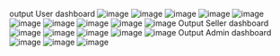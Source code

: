 output User dashboard
![image](https://github.com/user-attachments/assets/33a82dbc-abd8-4738-8a05-7004d8268d53)
![image](https://github.com/user-attachments/assets/7e80fbe6-4d08-4c37-92cc-2651137cbb73)
![image](https://github.com/user-attachments/assets/7457c702-5c13-4210-aa97-b0dd9467f997)
![image](https://github.com/user-attachments/assets/46f1c57f-b60e-418b-8aac-8b27f23e4cfe)
![image](https://github.com/user-attachments/assets/fd668a97-7d32-4a31-af9a-cca14820c38c)
![image](https://github.com/user-attachments/assets/0dbd2c74-01c3-4f9f-9c02-bea9957646ec)
![image](https://github.com/user-attachments/assets/dbce6a5b-a9f5-4224-81ec-644aafd41943)
![image](https://github.com/user-attachments/assets/8fcde6e7-6888-42b1-aca8-233b5d064c6b)
![image](https://github.com/user-attachments/assets/59ef489f-c757-440e-ba00-e505ddacd2e9)
![image](https://github.com/user-attachments/assets/959af4de-47a9-48d0-be3c-2ff2d8b8fef6)
Output Seller dashboard
![image](https://github.com/user-attachments/assets/0fee42a4-b65a-414f-bf0a-b15e079950fb)
![image](https://github.com/user-attachments/assets/8b03c312-efad-4dfe-b530-fd288d9a350d)
![image](https://github.com/user-attachments/assets/c80d45a3-c0ae-4fdc-a667-64407a6b43ae)
![image](https://github.com/user-attachments/assets/1ea722a7-0831-487b-bdbc-5a40e744e862)
![image](https://github.com/user-attachments/assets/b922e7cf-d6b7-4d74-9a4c-208bf0735a0f)
Output Admin dashboard
![image](https://github.com/user-attachments/assets/a9be0ec5-6e33-4303-9aa5-2b50e574d1f5)
![image](https://github.com/user-attachments/assets/796a0845-b44d-4e5c-98d8-f6100174f246)
![image](https://github.com/user-attachments/assets/668dcc2d-85e8-495a-8513-ea4388630df1)



